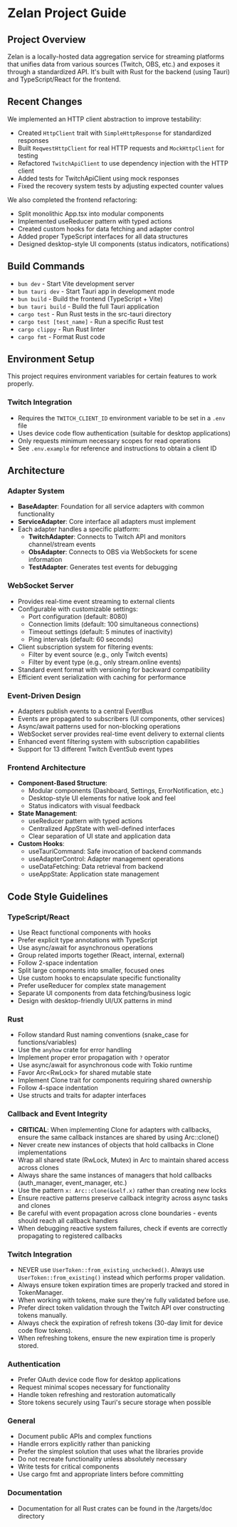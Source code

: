 # Zelan Project Guide

## Project Overview
Zelan is a locally-hosted data aggregation service for streaming platforms that unifies data from various sources (Twitch, OBS, etc.) and exposes it through a standardized API. It's built with Rust for the backend (using Tauri) and TypeScript/React for the frontend.

## Recent Changes
We implemented an HTTP client abstraction to improve testability:
- Created `HttpClient` trait with `SimpleHttpResponse` for standardized responses
- Built `ReqwestHttpClient` for real HTTP requests and `MockHttpClient` for testing
- Refactored `TwitchApiClient` to use dependency injection with the HTTP client
- Added tests for TwitchApiClient using mock responses
- Fixed the recovery system tests by adjusting expected counter values

We also completed the frontend refactoring:
- Split monolithic App.tsx into modular components
- Implemented useReducer pattern with typed actions
- Created custom hooks for data fetching and adapter control
- Added proper TypeScript interfaces for all data structures
- Designed desktop-style UI components (status indicators, notifications)

## Build Commands
- `bun dev` - Start Vite development server
- `bun tauri dev` - Start Tauri app in development mode
- `bun build` - Build the frontend (TypeScript + Vite)
- `bun tauri build` - Build the full Tauri application
- `cargo test` - Run Rust tests in the src-tauri directory
- `cargo test [test_name]` - Run a specific Rust test
- `cargo clippy` - Run Rust linter
- `cargo fmt` - Format Rust code

## Environment Setup
This project requires environment variables for certain features to work properly.

### Twitch Integration
- Requires the `TWITCH_CLIENT_ID` environment variable to be set in a `.env` file
- Uses device code flow authentication (suitable for desktop applications)
- Only requests minimum necessary scopes for read operations
- See `.env.example` for reference and instructions to obtain a client ID

## Architecture

### Adapter System
- **BaseAdapter**: Foundation for all service adapters with common functionality
- **ServiceAdapter**: Core interface all adapters must implement
- Each adapter handles a specific platform:
  - **TwitchAdapter**: Connects to Twitch API and monitors channel/stream events
  - **ObsAdapter**: Connects to OBS via WebSockets for scene information
  - **TestAdapter**: Generates test events for debugging

### WebSocket Server
- Provides real-time event streaming to external clients
- Configurable with customizable settings:
  - Port configuration (default: 8080)
  - Connection limits (default: 100 simultaneous connections)
  - Timeout settings (default: 5 minutes of inactivity)
  - Ping intervals (default: 60 seconds)
- Client subscription system for filtering events:
  - Filter by event source (e.g., only Twitch events)
  - Filter by event type (e.g., only stream.online events)
- Standard event format with versioning for backward compatibility
- Efficient event serialization with caching for performance

### Event-Driven Design
- Adapters publish events to a central EventBus
- Events are propagated to subscribers (UI components, other services)
- Async/await patterns used for non-blocking operations
- WebSocket server provides real-time event delivery to external clients
- Enhanced event filtering system with subscription capabilities
- Support for 13 different Twitch EventSub event types

### Frontend Architecture
- **Component-Based Structure**:
  - Modular components (Dashboard, Settings, ErrorNotification, etc.)
  - Desktop-style UI elements for native look and feel
  - Status indicators with visual feedback
- **State Management**:
  - useReducer pattern with typed actions
  - Centralized AppState with well-defined interfaces
  - Clear separation of UI state and application data
- **Custom Hooks**:
  - useTauriCommand: Safe invocation of backend commands
  - useAdapterControl: Adapter management operations
  - useDataFetching: Data retrieval from backend
  - useAppState: Application state management

## Code Style Guidelines

### TypeScript/React
- Use React functional components with hooks
- Prefer explicit type annotations with TypeScript
- Use async/await for asynchronous operations
- Group related imports together (React, internal, external)
- Follow 2-space indentation
- Split large components into smaller, focused ones
- Use custom hooks to encapsulate specific functionality
- Prefer useReducer for complex state management
- Separate UI components from data fetching/business logic
- Design with desktop-friendly UI/UX patterns in mind

### Rust
- Follow standard Rust naming conventions (snake_case for functions/variables)
- Use the `anyhow` crate for error handling
- Implement proper error propagation with `?` operator
- Use async/await for asynchronous code with Tokio runtime
- Favor Arc<RwLock<T>> for shared mutable state
- Implement Clone trait for components requiring shared ownership
- Follow 4-space indentation
- Use structs and traits for adapter interfaces

### Callback and Event Integrity
- **CRITICAL**: When implementing Clone for adapters with callbacks, ensure the same callback instances are shared by using Arc::clone()
- Never create new instances of objects that hold callbacks in Clone implementations
- Wrap all shared state (RwLock, Mutex) in Arc to maintain shared access across clones
- Always share the same instances of managers that hold callbacks (auth_manager, event_manager, etc.)
- Use the pattern `x: Arc::clone(&self.x)` rather than creating new locks
- Ensure reactive patterns preserve callback integrity across async tasks and clones
- Be careful with event propagation across clone boundaries - events should reach all callback handlers
- When debugging reactive system failures, check if events are correctly propagating to registered callbacks

### Twitch Integration
- NEVER use `UserToken::from_existing_unchecked()`. Always use `UserToken::from_existing()` instead which performs proper validation.
- Always ensure token expiration times are properly tracked and stored in TokenManager.
- When working with tokens, make sure they're fully validated before use.
- Prefer direct token validation through the Twitch API over constructing tokens manually.
- Always check the expiration of refresh tokens (30-day limit for device code flow tokens).
- When refreshing tokens, ensure the new expiration time is properly stored.

### Authentication
- Prefer OAuth device code flow for desktop applications
- Request minimal scopes necessary for functionality
- Handle token refreshing and restoration automatically
- Store tokens securely using Tauri's secure storage when possible

### General
- Document public APIs and complex functions
- Handle errors explicitly rather than panicking
- Prefer the simplest solution that uses what the libraries provide
- Do not recreate functionality unless absolutely necessary
- Write tests for critical components
- Use cargo fmt and appropriate linters before committing

### Documentation
- Documentation for all Rust crates can be found in the /targets/doc directory
